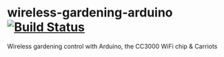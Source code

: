 wireless-gardening-arduino [![Build Status](https://travis-ci.org/openhomeautomation/wireless-gardening-arduino.svg)](https://travis-ci.org/openhomeautomation/wireless-gardening-arduino)
==========================

Wireless gardening control with Arduino, the CC3000 WiFi chip &amp; Carriots
